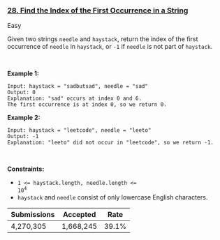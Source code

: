 ### [28. Find the Index of the First Occurrence in a String](https://leetcode.com/problems/find-the-index-of-the-first-occurrence-in-a-string/)

Easy

Given two strings `` needle `` and `` haystack ``, return the index of the first occurrence of `` needle `` in `` haystack ``, or `` -1 `` if `` needle `` is not part of `` haystack ``.

 

<strong class="example">Example 1:</strong>

```
Input: haystack = "sadbutsad", needle = "sad"
Output: 0
Explanation: "sad" occurs at index 0 and 6.
The first occurrence is at index 0, so we return 0.
```

<strong class="example">Example 2:</strong>

```
Input: haystack = "leetcode", needle = "leeto"
Output: -1
Explanation: "leeto" did not occur in "leetcode", so we return -1.
```

 

__Constraints:__

*   <code>1 <= haystack.length, needle.length <= 10<sup>4</sup></code>
*   `` haystack `` and `` needle `` consist of only lowercase English characters.

| Submissions    | Accepted     | Rate   |
| -------------- | ------------ | ------ |
| 4,270,305 | 1,668,245 | 39.1% |